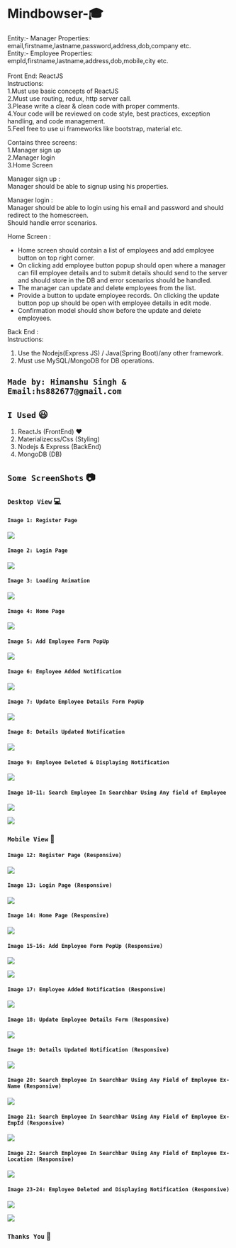 # Mindbowser-:mortar_board:

Entity:- Manager Properties: email,firstname,lastname,password,address,dob,company etc.<br>
Entity:- Employee Properties: empId,firstname,lastname,address,dob,mobile,city etc.<br>
<br>
Front End: ReactJS<br>
Instructions:<br>
1.Must use basic concepts of ReactJS<br>
2.Must use routing, redux, http server call.<br>
3.Please write a clear & clean code with proper comments.<br>
4.Your code will be reviewed on code style, best practices, exception handling, and code management.<br>
5.Feel free to use ui frameworks like bootstrap, material etc.<br>

Contains three screens:<br>
1.Manager sign up<br>
2.Manager login<br>
3.Home Screen<br>

Manager sign up :<br>
Manager should be able to signup using his properties.<br>

Manager login :<br>
Manager should be able to login using his email and password and should redirect to the homescreen.<br>
Should handle error scenarios.<br>

Home Screen :<br>
* Home screen should contain a list of employees and add employee button on top right corner.<br>
* On clicking add employee button popup should open where a manager can fill employee details and to submit details should send to the server and should store in the DB and error scenarios
should be handled.<br>
* The manager can update and delete employees from the list.<br>
* Provide a button to update employee records. On clicking the update button pop up should be open with employee details in edit mode.<br>
* Confirmation model should show before the update and delete employees.<br>

Back End :<br>
Instructions:<br>
1. Use the Nodejs(Express JS) / Java(Spring Boot)/any other framework.<br>
2. Must use MySQL/MongoDB for DB operations.<br>


## `Made by: Himanshu Singh & Email:hs882677@gmail.com`

## `I Used` :smiley: <br>
1) ReactJs (FrontEnd) :heart:<br>
2) Materializecss/Css (Styling) <br>
3) Nodejs & Express (BackEnd) <br>
4) MongoDB (DB) <br>

## `Some ScreenShots` :camera:
### `Desktop View` :computer:

#### `Image 1: Register Page`

![](Project_Images/Image1.png)

#### `Image 2: Login Page`

![](Project_Images/Image2.png)

#### `Image 3: Loading Animation`

![](Project_Images/Image3.png)

#### `Image 4: Home Page`

![](Project_Images/Image4.png)

#### `Image 5: Add Employee Form PopUp`

![](Project_Images/Image5.png)

#### `Image 6: Employee Added Notification`

![](Project_Images/Image6.png)

#### `Image 7: Update Employee Details Form PopUp`

![](Project_Images/Image7.png)

#### `Image 8: Details Updated Notification`

![](Project_Images/Image8.png)

#### `Image 9: Employee Deleted & Displaying Notification`

![](Project_Images/Image9.png)

#### `Image 10-11: Search Employee In Searchbar Using Any field of Employee`

![](Project_Images/Image10.png)

![](Project_Images/Image11.png)

### `Mobile View` :iphone:

#### `Image 12: Register Page (Responsive)`

![](Project_Images/Image25.png)

#### `Image 13: Login Page (Responsive)`

![](Project_Images/Image12.png)

#### `Image 14: Home Page (Responsive)`

![](Project_Images/Image14.png)

#### `Image 15-16: Add Employee Form PopUp (Responsive)`

![](Project_Images/Image15.png)

![](Project_Images/Image16.png)

#### `Image 17: Employee Added Notification (Responsive)`

![](Project_Images/Image17.png)

#### `Image 18: Update Employee Details Form (Responsive)`

![](Project_Images/Image18.png)

#### `Image 19: Details Updated Notification (Responsive)`

![](Project_Images/Image19.png)

#### `Image 20: Search Employee In Searchbar Using Any Field of Employee Ex-Name (Responsive)`

![](Project_Images/Image20.png)

#### `Image 21: Search Employee In Searchbar Using Any Field of Employee Ex-EmpId (Responsive)`

![](Project_Images/Image21.png)

#### `Image 22: Search Employee In Searchbar Using Any Field of Employee Ex-Location (Responsive)`

![](Project_Images/Image22.png)

#### `Image 23-24: Employee Deleted and Displaying Notification (Responsive)`

![](Project_Images/Image23.png)

![](Project_Images/Image24.png)


### `Thanks You` :raised_hands:
